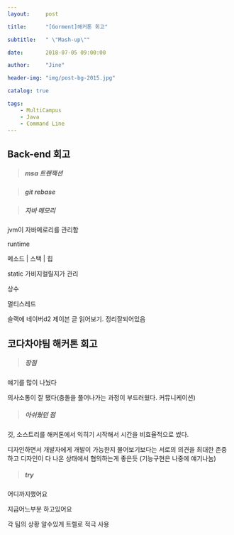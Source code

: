```yaml
---
layout:     post

title:      "[Gorment]해커톤 회고"

subtitle:   " \"Mash-up\""

date:       2018-07-05 09:00:00

author:     "Jine"

header-img: "img/post-bg-2015.jpg"

catalog: true

tags:
    - MultiCampus
    - Java
    - Command Line
---
```




## Back-end 회고

> ##### msa 트랜잭션





>  ##### git rebase



>  ##### 자바 메모리

jvm이 자바메로리를 관리함

runtime



메소드	|	스택	|	힙

static					 가비지컬릴지가 관리

상수





멀티스레드

슬랙에 네이버d2 제이븐 글 읽어보기. 정리잘되어있음





## 코다차야팀 해커톤 회고

>  ##### 장점

얘기를 많이 나눴다

의사소통이 잘 됐다(충돌을 풀어나가는 과정이 부드러웠다. 커뮤니케이션)



>  ##### 아쉬웠던 점

깃, 소스트리를 해커톤에서 익히기 시작해서 시간을 비효율적으로 썼다.

디자인하면서 개발자에게 개발이 가능한지 물어보기보다는 서로의 의견을 최대한 존중하고 디자인이 다 나온 상태에서 협의하는게 좋은듯 (기능구현은 나중에 얘기나눔)



>  ##### try

어디까지했어요

지금어느부분 하고있어요

각 팀의 상황 알수있게 트렐로 적극 사용



